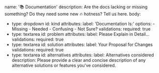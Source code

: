 name: '📚 Documentation'
description: Are the docs lacking or missing something? Do they need some new 🔥 hotness? Tell us here.
body:

- type: dropdown
  id: kind
  attributes:
  label: 'Documentation Is:'
  options: - Missing - Needed - Confusing - Not Sure?
  validations:
  required: true
- type: textarea
  id: problem
  attributes:
  label: Please Explain in Detail...
  validations:
  required: true
- type: textarea
  id: solution
  attributes:
  label: Your Proposal for Changes
  validations:
  required: true
- type: textarea
  id: alternatives
  attributes:
  label: Alternatives considered
  description: Please provide a clear and concise description of any alternative solutions or features you've considered.
